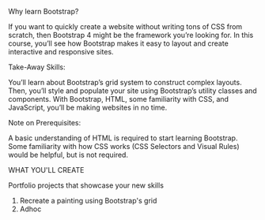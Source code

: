 Why learn Bootstrap?

If you want to quickly create a website without writing tons of CSS from scratch, then Bootstrap 4 might be the framework you’re looking for. In this course, you’ll see how Bootstrap makes it easy to layout and create interactive and responsive sites.

Take-Away Skills:

You’ll learn about Bootstrap’s grid system to construct complex layouts. Then, you’ll style and populate your site using Bootstrap’s utility classes and components. With Bootstrap, HTML, some familiarity with CSS, and JavaScript, you’ll be making websites in no time.

Note on Prerequisites:

A basic understanding of HTML is required to start learning Bootstrap. Some familiarity with how CSS works (CSS Selectors and Visual Rules) would be helpful, but is not required.

WHAT YOU'LL CREATE

Portfolio projects that showcase your new skills

1. Recreate a painting using Bootstrap's grid
2. Adhoc
